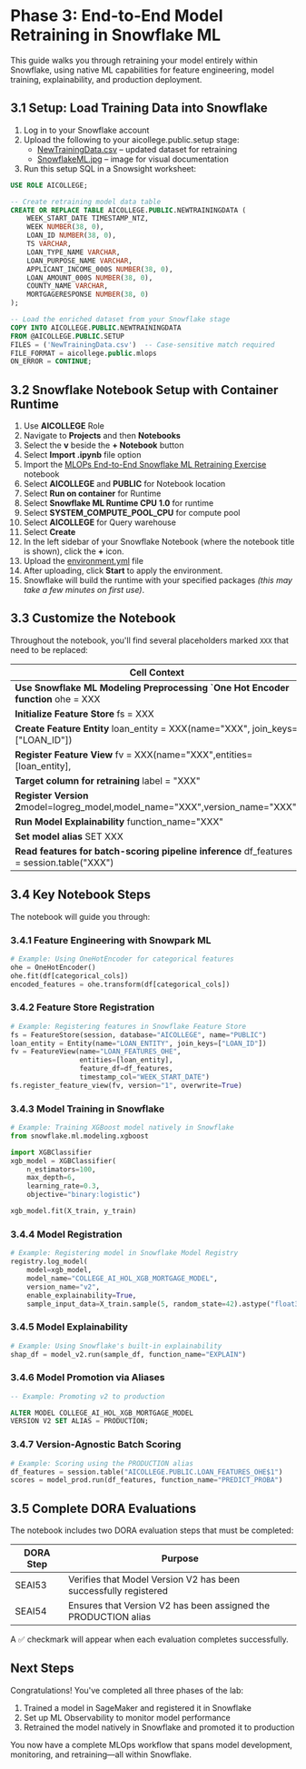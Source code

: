 # Phase 3: End-to-End Model Retraining in Snowflake ML

This guide walks you through retraining your model entirely within Snowflake, using native ML capabilities for feature engineering, model training, explainability, and production deployment.

## 3.1 Setup: Load Training Data into Snowflake
1. Log in to your Snowflake account
2. Upload the following to your aicollege.public.setup stage:
    - [NewTrainingData.csv](https://github.com/sfc-gh-DShaw98/SageMaker-to-Snowflake-Batch-Inference-Lab/blob/main/data/NewTrainingData.csv) – updated dataset for retraining
    - [SnowflakeML.jpg](https://github.com/sfc-gh-DShaw98/SageMaker-to-Snowflake-Batch-Inference-Lab/blob/main/images/SnowflakeML.jpg) – image for visual documentation
3. Run this setup SQL in a Snowsight worksheet:
```sql
USE ROLE AICOLLEGE;

-- Create retraining model data table
CREATE OR REPLACE TABLE AICOLLEGE.PUBLIC.NEWTRAININGDATA (
    WEEK_START_DATE TIMESTAMP_NTZ,
    WEEK NUMBER(38, 0),
    LOAN_ID NUMBER(38, 0),
    TS VARCHAR,
    LOAN_TYPE_NAME VARCHAR,
    LOAN_PURPOSE_NAME VARCHAR,
    APPLICANT_INCOME_000S NUMBER(38, 0),
    LOAN_AMOUNT_000S NUMBER(38, 0),
    COUNTY_NAME VARCHAR,
    MORTGAGERESPONSE NUMBER(38, 0)
);

-- Load the enriched dataset from your Snowflake stage
COPY INTO AICOLLEGE.PUBLIC.NEWTRAININGDATA
FROM @AICOLLEGE.PUBLIC.SETUP
FILES = ('NewTrainingData.csv')  -- Case-sensitive match required
FILE_FORMAT = aicollege.public.mlops
ON_ERROR = CONTINUE;
```

## 3.2 Snowflake Notebook Setup with Container Runtime
1. Use **AICOLLEGE** Role
2. Navigate to **Projects** and then **Notebooks**
3. Select the **v** beside the **+ Notebook** button
4. Select **Import .ipynb** file option
5. Import the [MLOPs End-to-End Snowflake ML Retraining Exercise](https://github.com/sfc-gh-DShaw98/SageMaker-to-Snowflake-Batch-Inference-Lab/blob/main/notebooks/MLOPs%20End-to-End%20Snowflake%20ML%20Retraining%20Exercise.ipynb) notebook
6. Select **AICOLLEGE** and **PUBLIC** for Notebook location
7. Select **Run on container** for Runtime
8. Select **Snowflake ML Runtime CPU 1.0** for runtime
9. Select **SYSTEM_COMPUTE_POOL_CPU** for compute pool
10. Select **AICOLLEGE** for Query warehouse
11. Select **Create**
12. In the left sidebar of your Snowflake Notebook (where the notebook title is shown), click the **+** icon.
13. Upload the [environment.yml](https://github.com/sfc-gh-DShaw98/SageMaker-to-Snowflake-Batch-Inference-Lab/blob/main/config/environment.yml) file
14. After uploading, click **Start** to apply the environment.
15. Snowflake will build the runtime with your specified packages *(this may take a few minutes on first use)*.

## 3.3 Customize the Notebook
Throughout the notebook, you'll find several placeholders marked `XXX` that need to be replaced:

|**Cell Context**|**Replace XXX With**|
|----------------|-----------------|
|**Use Snowflake ML Modeling Preprocessing `One Hot Encoder function** ohe = XXX|`OneHotEncoder`|
|**Initialize Feature Store** fs = XXX|`FeatureStore`|
|**Create Feature Entity** loan_entity = XXX(name="XXX", join_keys=["LOAN_ID"])|`Entity` and "`LOAN_ENTITY`"|
|**Register Feature View** fv = XXX(name="XXX",entities=[loan_entity],|`FeatureView` and "`LOAN_FEATURES_OHE`"|
|**Target column for retraining** label = "XXX"|"`MORTGAGERESPONSE`"|
|**Register Version 2**model=logreg_model,model_name="XXX",version_name="XXX",|"`COLLEGE_AI_HOL_XGB_MORTGAGE_MODEL`", "`v2`"|
|**Run Model Explainability** function_name="XXX"|"`EXPLAIN`"|
|**Set model alias** SET XXX|"`PRODUCTION`"|
|**Read features for batch-scoring pipeline inference** df_features = session.table("XXX")|"`AICOLLEGE.PUBLIC.LOAN_FEATURES_OHE$1`"|

## 3.4 Key Notebook Steps
The notebook will guide you through:

### 3.4.1 Feature Engineering with Snowpark ML
```python
# Example: Using OneHotEncoder for categorical features
ohe = OneHotEncoder()
ohe.fit(df[categorical_cols])
encoded_features = ohe.transform(df[categorical_cols])
```

### 3.4.2 Feature Store Registration
```python
# Example: Registering features in Snowflake Feature Store
fs = FeatureStore(session, database="AICOLLEGE", name="PUBLIC")
loan_entity = Entity(name="LOAN_ENTITY", join_keys=["LOAN_ID"])
fv = FeatureView(name="LOAN_FEATURES_OHE",
                 entities=[loan_entity],
                 feature_df=df_features,
                 timestamp_col="WEEK_START_DATE")
fs.register_feature_view(fv, version="1", overwrite=True)
```
### 3.4.3 Model Training in Snowflake
```python
# Example: Training XGBoost model natively in Snowflake
from snowflake.ml.modeling.xgboost

import XGBClassifier
xgb_model = XGBClassifier(
    n_estimators=100,
    max_depth=6,
    learning_rate=0.3,
    objective="binary:logistic")

xgb_model.fit(X_train, y_train)
```

### 3.4.4 Model Registration
```python
# Example: Registering model in Snowflake Model Registry
registry.log_model(
    model=xgb_model,
    model_name="COLLEGE_AI_HOL_XGB_MORTGAGE_MODEL",
    version_name="v2",
    enable_explainability=True,
    sample_input_data=X_train.sample(5, random_state=42).astype("float32"))
```

### 3.4.5 Model Explainability
```python
# Example: Using Snowflake's built-in explainability
shap_df = model_v2.run(sample_df, function_name="EXPLAIN")
```

### 3.4.6 Model Promotion via Aliases
```sql
-- Example: Promoting v2 to production

ALTER MODEL COLLEGE_AI_HOL_XGB_MORTGAGE_MODEL 
VERSION V2 SET ALIAS = PRODUCTION;
```

### 3.4.7 Version-Agnostic Batch Scoring
```python
# Example: Scoring using the PRODUCTION alias
df_features = session.table("AICOLLEGE.PUBLIC.LOAN_FEATURES_OHE$1")
scores = model_prod.run(df_features, function_name="PREDICT_PROBA")
```

## 3.5 Complete DORA Evaluations
The notebook includes two DORA evaluation steps that must be completed:

|**DORA Step**|**Purpose**|
|----------------|-----------------|
|SEAI53|Verifies that Model Version V2 has been successfully registered|
|SEAI54|Ensures that Version V2 has been assigned the PRODUCTION alias|

A ✅ checkmark will appear when each evaluation completes successfully.

## Next Steps
Congratulations! You've completed all three phases of the lab:

1. Trained a model in SageMaker and registered it in Snowflake
2. Set up ML Observability to monitor model performance
3. Retrained the model natively in Snowflake and promoted it to production

You now have a complete MLOps workflow that spans model development, monitoring, and retraining—all within Snowflake.
